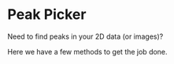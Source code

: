 # Peak Picker

Need to find peaks in your 2D data (or images)? 

Here we have a few methods to get the job done.

